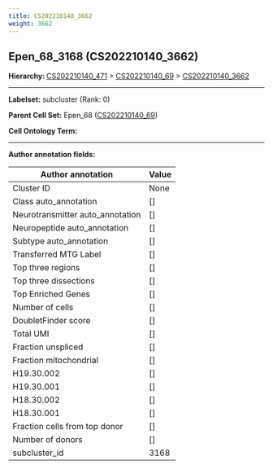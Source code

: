 ```yaml
---
title: CS202210140_3662
weight: 3662
---
```

## Epen_68_3168 (CS202210140_3662)
<b>Hierarchy: </b>
[CS202210140_471](../CS202210140_471) >
[CS202210140_69](../CS202210140_69) >
[CS202210140_3662](../CS202210140_3662)

---


**Labelset:** subcluster (Rank: 0)

**Parent Cell Set:** Epen_68 ([CS202210140_69](../CS202210140_69))



**Cell Ontology Term:** 

[MARKER GENES.]: #


---

[TRANSFERRED ANNOTATIONS.]: #


[AUTHOR ANNOTATION FIELDS.]: #


**Author annotation fields:**

| Author annotation | Value |
|-------------------|-------|
|Cluster ID|None|
|Class auto_annotation|[]|
|Neurotransmitter auto_annotation|[]|
|Neuropeptide auto_annotation|[]|
|Subtype auto_annotation|[]|
|Transferred MTG Label|[]|
|Top three regions|[]|
|Top three dissections|[]|
|Top Enriched Genes|[]|
|Number of cells|[]|
|DoubletFinder score|[]|
|Total UMI|[]|
|Fraction unspliced|[]|
|Fraction mitochondrial|[]|
|H19.30.002|[]|
|H19.30.001|[]|
|H18.30.002|[]|
|H18.30.001|[]|
|Fraction cells from top donor|[]|
|Number of donors|[]|
|subcluster_id|3168|
